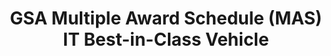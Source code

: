 ---
title: "GSA Multiple Award Schedule (MAS) IT Best-in-Class Vehicle"
description: "Buying through MAS Information Technology shortens procurement cycles, ensures compliance, and delivers the best value on over 7.5 million innovative IT products, services, and solutions from over 4,600 pre-vetted vendors."
url-link: "https://www.gsa.gov/buy-through-us/purchasing-programs/gsa-multiple-award-schedule"
type: "HTML"
gov-only: "false"
is-external: "true"
publication-date: "May 01, 2023"
reading-time: "5"
resource-type: "Information Slick"
filter: "contract-solutions"
audience: "contracts-acquisitions"
branded-offerings: "acquisition-policy-it-category"
---